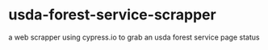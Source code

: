 # usda-forest-service-scrapper

a web scrapper using cypress.io to grab an usda forest service page status
